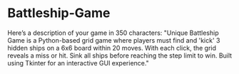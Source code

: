 # Battleship-Game
Here’s a description of your game in 350 characters:  "Unique Battleship Game is a Python-based grid game where players must find and 'kick' 3 hidden ships on a 6x6 board within 20 moves. With each click, the grid reveals a miss or hit. Sink all ships before reaching the step limit to win. Built using Tkinter for an interactive GUI experience."
